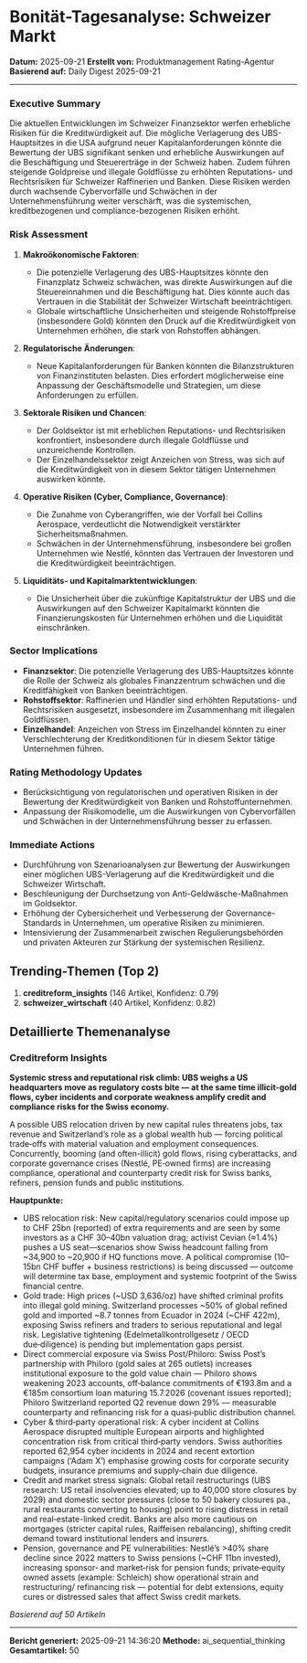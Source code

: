 # Bonität-Tagesanalyse: Schweizer Markt
**Datum:** 2025-09-21
**Erstellt von:** Produktmanagement Rating-Agentur
**Basierend auf:** Daily Digest 2025-09-21

---

### Executive Summary

Die aktuellen Entwicklungen im Schweizer Finanzsektor werfen erhebliche Risiken für die Kreditwürdigkeit auf. Die mögliche Verlagerung des UBS-Hauptsitzes in die USA aufgrund neuer Kapitalanforderungen könnte die Bewertung der UBS signifikant senken und erhebliche Auswirkungen auf die Beschäftigung und Steuererträge in der Schweiz haben. Zudem führen steigende Goldpreise und illegale Goldflüsse zu erhöhten Reputations- und Rechtsrisiken für Schweizer Raffinerien und Banken. Diese Risiken werden durch wachsende Cybervorfälle und Schwächen in der Unternehmensführung weiter verschärft, was die systemischen, kreditbezogenen und compliance-bezogenen Risiken erhöht.

### Risk Assessment

1. **Makroökonomische Faktoren**: 
   - Die potenzielle Verlagerung des UBS-Hauptsitzes könnte den Finanzplatz Schweiz schwächen, was direkte Auswirkungen auf die Steuereinnahmen und die Beschäftigung hat. Dies könnte auch das Vertrauen in die Stabilität der Schweizer Wirtschaft beeinträchtigen.
   - Globale wirtschaftliche Unsicherheiten und steigende Rohstoffpreise (insbesondere Gold) könnten den Druck auf die Kreditwürdigkeit von Unternehmen erhöhen, die stark von Rohstoffen abhängen.

2. **Regulatorische Änderungen**:
   - Neue Kapitalanforderungen für Banken könnten die Bilanzstrukturen von Finanzinstituten belasten. Dies erfordert möglicherweise eine Anpassung der Geschäftsmodelle und Strategien, um diese Anforderungen zu erfüllen.

3. **Sektorale Risiken und Chancen**:
   - Der Goldsektor ist mit erheblichen Reputations- und Rechtsrisiken konfrontiert, insbesondere durch illegale Goldflüsse und unzureichende Kontrollen.
   - Der Einzelhandelssektor zeigt Anzeichen von Stress, was sich auf die Kreditwürdigkeit von in diesem Sektor tätigen Unternehmen auswirken könnte.

4. **Operative Risiken (Cyber, Compliance, Governance)**:
   - Die Zunahme von Cyberangriffen, wie der Vorfall bei Collins Aerospace, verdeutlicht die Notwendigkeit verstärkter Sicherheitsmaßnahmen.
   - Schwächen in der Unternehmensführung, insbesondere bei großen Unternehmen wie Nestlé, könnten das Vertrauen der Investoren und die Kreditwürdigkeit beeinträchtigen.

5. **Liquiditäts- und Kapitalmarktentwicklungen**:
   - Die Unsicherheit über die zukünftige Kapitalstruktur der UBS und die Auswirkungen auf den Schweizer Kapitalmarkt könnten die Finanzierungskosten für Unternehmen erhöhen und die Liquidität einschränken.

### Sector Implications

- **Finanzsektor**: Die potenzielle Verlagerung des UBS-Hauptsitzes könnte die Rolle der Schweiz als globales Finanzzentrum schwächen und die Kreditfähigkeit von Banken beeinträchtigen.
- **Rohstoffsektor**: Raffinerien und Händler sind erhöhten Reputations- und Rechtsrisiken ausgesetzt, insbesondere im Zusammenhang mit illegalen Goldflüssen.
- **Einzelhandel**: Anzeichen von Stress im Einzelhandel könnten zu einer Verschlechterung der Kreditkonditionen für in diesem Sektor tätige Unternehmen führen.

### Rating Methodology Updates

- Berücksichtigung von regulatorischen und operativen Risiken in der Bewertung der Kreditwürdigkeit von Banken und Rohstoffunternehmen.
- Anpassung der Risikomodelle, um die Auswirkungen von Cybervorfällen und Schwächen in der Unternehmensführung besser zu erfassen.

### Immediate Actions

- Durchführung von Szenarioanalysen zur Bewertung der Auswirkungen einer möglichen UBS-Verlagerung auf die Kreditwürdigkeit und die Schweizer Wirtschaft.
- Beschleunigung der Durchsetzung von Anti-Geldwäsche-Maßnahmen im Goldsektor.
- Erhöhung der Cybersicherheit und Verbesserung der Governance-Standards in Unternehmen, um operative Risiken zu minimieren.
- Intensivierung der Zusammenarbeit zwischen Regulierungsbehörden und privaten Akteuren zur Stärkung der systemischen Resilienz.
## Trending-Themen (Top 2)

1. **creditreform_insights** (146 Artikel, Konfidenz: 0.79)
2. **schweizer_wirtschaft** (40 Artikel, Konfidenz: 0.82)

## Detaillierte Themenanalyse

### Creditreform Insights

**Systemic stress and reputational risk climb: UBS weighs a US headquarters move as regulatory costs bite — at the same time illicit-gold flows, cyber incidents and corporate weakness amplify credit and compliance risks for the Swiss economy.**

A possible UBS relocation driven by new capital rules threatens jobs, tax revenue and Switzerland’s role as a global wealth hub — forcing political trade‑offs with material valuation and employment consequences. Concurrently, booming (and often-illicit) gold flows, rising cyberattacks, and corporate governance crises (Nestlé, PE‑owned firms) are increasing compliance, operational and counterparty credit risk for Swiss banks, refiners, pension funds and public institutions.

**Hauptpunkte:**

- UBS relocation risk: New capital/regulatory scenarios could impose up to CHF 25bn (reported) of extra requirements and are seen by some investors as a CHF 30–40bn valuation drag; activist Cevian (≈1.4%) pushes a US seat—scenarios show Swiss headcount falling from ~34,900 to ~20,900 if HQ functions move. A political compromise (10–15bn CHF buffer + business restrictions) is being discussed — outcome will determine tax base, employment and systemic footprint of the Swiss financial centre.
- Gold trade: High prices (~USD 3,636/oz) have shifted criminal profits into illegal gold mining. Switzerland processes ~50% of global refined gold and imported ~8.7 tonnes from Ecuador in 2024 (~CHF 422m), exposing Swiss refiners and traders to serious reputational and legal risk. Legislative tightening (Edelmetallkontrollgesetz / OECD due‑diligence) is pending but implementation gaps persist.
- Direct commercial exposure via Swiss Post/Philoro: Swiss Post’s partnership with Philoro (gold sales at 265 outlets) increases institutional exposure to the gold value chain — Philoro shows weakening 2023 accounts, off‑balance commitments of €193.8m and a €185m consortium loan maturing 15.7.2026 (covenant issues reported); Philoro Switzerland reported Q2 revenue down 29% — measurable counterparty and refinancing risk for a quasi‑public distribution channel.
- Cyber & third‑party operational risk: A cyber incident at Collins Aerospace disrupted multiple European airports and highlighted concentration risk from critical third‑party vendors. Swiss authorities reported 62,954 cyber incidents in 2024 and recent extortion campaigns (‘Adam X’) emphasise growing costs for corporate security budgets, insurance premiums and supply‑chain due diligence.
- Credit and market stress signals: Global retail restructurings (UBS research: US retail insolvencies elevated; up to 40,000 store closures by 2029) and domestic sector pressures (close to 50 bakery closures pa., rural restaurants converting to housing) point to rising distress in retail and real‑estate-linked credit. Banks are also more cautious on mortgages (stricter capital rules, Raiffeisen rebalancing), shifting credit demand toward institutional lenders and insurers.
- Pension, governance and PE vulnerabilities: Nestlé’s >40% share decline since 2022 matters to Swiss pensions (~CHF 11bn invested), increasing sponsor‑ and market‑risk for pension funds; private‑equity owned assets (example: Schleich) show operational strain and restructuring/ refinancing risk — potential for debt extensions, equity cures or distressed sales that affect Swiss credit markets.

*Basierend auf 50 Artikeln*

---

**Bericht generiert:** 2025-09-21 14:36:20
**Methode:** ai_sequential_thinking
**Gesamtartikel:** 50
